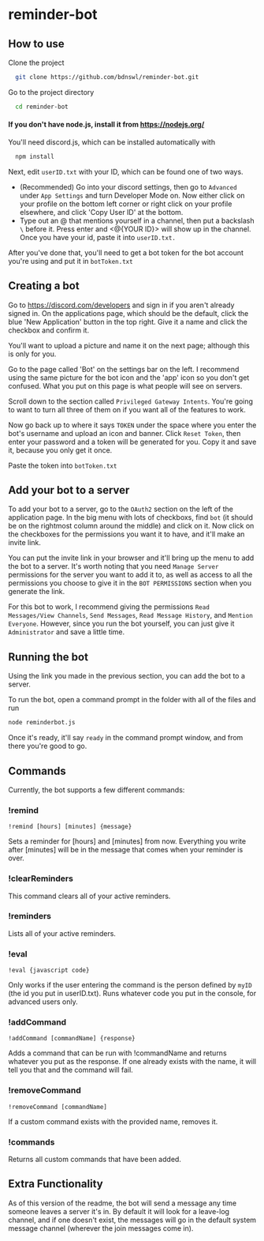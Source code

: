 
# reminder-bot


## How to use

Clone the project

```bash
  git clone https://github.com/bdnswl/reminder-bot.git
```

Go to the project directory

```bash
  cd reminder-bot
```
#### If you don't have node.js, install it from https://nodejs.org/

You'll need discord.js, which can be installed automatically with

```bash
  npm install
```

Next, edit `userID.txt` with your ID, which can be found one of two ways.
- (Recommended) Go into your discord settings, then go to `Advanced` under `App Settings` and turn Developer Mode on. Now either click on your profile on the bottom left corner or right click on your profile elsewhere, and click 'Copy User ID' at the bottom.
- Type out an @ that mentions yourself in a channel, then put a backslash `\` before it. Press enter and <@{YOUR ID}> will show up in the channel.
Once you have your id, paste it into `userID.txt.`

After you've done that, you'll need to get a bot token for the bot account you're using and put it in `botToken.txt`

## Creating a bot
Go to https://discord.com/developers and sign in if you aren't already signed in. On the applications page, which should be the default, click the blue 'New Application' button in the top right. Give it a name and click the checkbox and confirm it.

You'll want to upload a picture and name it on the next page; although this is only for you.

Go to the page called 'Bot' on the settings bar on the left. I recommend using the same picture for the bot icon and the 'app' icon so you don't get confused. What you put on this page is what people will see on servers.

Scroll down to the section called `Privileged Gateway Intents`. You're going to want to turn all three of them on if you want all of the features to work.

Now go back up to where it says `TOKEN` under the space where you enter the bot's username and upload an icon and banner. Click `Reset Token`, then enter your password and a token will be generated for you. Copy it and save it, because you only get it once.

Paste the token into `botToken.txt`
## Add your bot to a server
To add your bot to a server, go to the `OAuth2` section on the left of the application page. In the big menu with lots of checkboxs, find `bot` (it should be on the rightmost column around the middle) and click on it. Now click on the checkboxes for the permissions you want it to have, and it'll make an invite link.

You can put the invite link in your browser and it'll bring up the menu to add the bot to a server. It's worth noting that you need `Manage Server` permissions for the server you want to add it to, as well as access to all the permissions you choose to give it in the `BOT PERMISSIONS` section when you generate the link. 

For this bot to work, I recommend giving the permissions `Read Messages/View Channels`, `Send Messages`, `Read Message History`, and `Mention Everyone`. However, since you run the bot yourself, you can just give it `Administrator` and save a little time.
## Running the bot
Using the link you made in the previous section, you can add the bot to a server. 

To run the bot, open a command prompt in the folder with all of the files and run

```bash
node reminderbot.js
```
Once it's ready, it'll say `ready` in the command prompt window, and from there you're good to go.
## Commands
Currently, the bot supports a few different commands:


### !remind
```
!remind [hours] [minutes] {message}
```
Sets a reminder for [hours] and [minutes] from now. Everything you write after [minutes] will be in the message that comes when your reminder is over.
### !clearReminders
This command clears all of your active reminders.
### !reminders
Lists all of your active reminders.
### !eval
```
!eval {javascript code}
```
Only works if the user entering the command is the person defined by `myID` (the id you put in userID.txt). Runs whatever code you put in the console, for advanced users only.
### !addCommand
```
!addCommand [commandName] {response}
```
Adds a command that can be run with !commandName and returns whatever you put as the response. If one already exists with the name, it will tell you that and the command will fail.
### !removeCommand
```
!removeCommand [commandName]
```
If a custom command exists with the provided name, removes it.
### !commands
Returns all custom commands that have been added.
## Extra Functionality
As of this version of the readme, the bot will send a message any time someone leaves a server it's in. By default it will look for a leave-log channel, and if one doesn't exist, the messages will go in the default system message channel (wherever the join messages come in).
